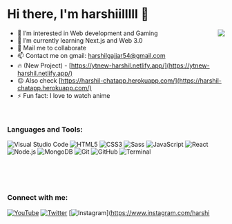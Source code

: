 # Hi there, I'm harshiilllll   👋

<img align="right" src="https://media.discordapp.net/attachments/914047870573871134/934318738440880138/mp4_1.gif?width=556&height=956">

- 👀 I’m interested in Web development and Gaming
- 🌱 I’m currently learning Next.js and Web 3.0
- 💞️ Mail me to collaborate 
- 📫 Contact me on gmail: harshilgajjar54@gmail.com
- 🔥 (New Project) - [https://ytnew-harshil.netlify.app/](https://ytnew-harshil.netlify.app/)
- 😉 Also check [https://harshil-chatapp.herokuapp.com/](https://harshil-chatapp.herokuapp.com/)
- ⚡ Fun fact: I love to watch anime

<br />

### Languages and Tools:

![Visual Studio Code](https://img.shields.io/badge/Visual_Studio_Code-007ACC?style=for-the-badge&logo=visual-studio-code&logoColor=white)
![HTML5](https://img.shields.io/badge/HTML5-E34F26?style=for-the-badge&logo=html5&logoColor=white)
![CSS3](https://img.shields.io/badge/CSS3-1572B6?style=for-the-badge&logo=css3&logoColor=white)
![Sass](https://img.shields.io/badge/Sass-CC6699?style=for-the-badge&logo=sass&logoColor=white)
![JavaScript](https://img.shields.io/badge/JavaScript-F7DF1E?style=for-the-badge&logo=javascript&logoColor=black)
![React](https://img.shields.io/badge/React-61DAFB?style=for-the-badge&logo=react&logoColor=black)
![Node.js](https://img.shields.io/badge/Node.js-339933?style=for-the-badge&logo=node.js&logoColor=white)
![MongoDB](https://img.shields.io/badge/MongoDB-47A248?style=for-the-badge&logo=mongodb&logoColor=white)
![Git](https://img.shields.io/badge/Git-F05032?style=for-the-badge&logo=git&logoColor=white)
![GitHub](https://img.shields.io/badge/GitHub-181717?style=for-the-badge&logo=github&logoColor=white)
![Terminal](https://img.shields.io/badge/Terminal-000000?style=for-the-badge&logo=windows-terminal&logoColor=white)

<br />
<br />
<br />

### Connect with me:

[![YouTube](https://img.shields.io/badge/YouTube-FF0000?style=for-the-badge&logo=youtube&logoColor=white)](https://www.youtube.com/channel/UCLnUcrxNTxjrAAVEzqPLhZw)
[![Twitter](https://img.shields.io/badge/Twitter-1DA1F2?style=for-the-badge&logo=twitter&logoColor=white)](https://twitter.com/harshiilllll)
[![Instagram](https://img.shields.io/badge/Instagram-E4405F?style=for-the-badge&logo=instagram&logoColor=white)](https://www.instagram.com/harshi
